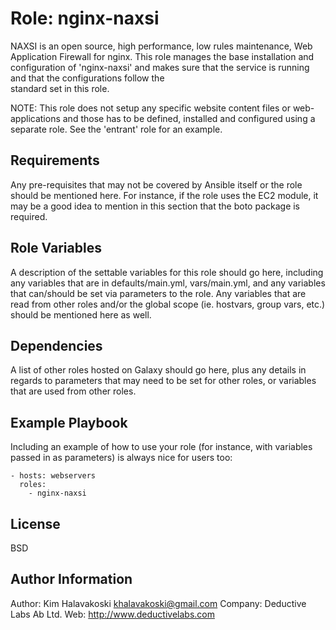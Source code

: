 Role: nginx-naxsi
=================

NAXSI is an open source, high performance, low rules maintenance, Web Application Firewall for nginx. This role manages the base installation and configuration of 'nginx-naxsi' and makes 
sure that the service is running and that the configurations follow the           
standard set in this role.  

NOTE: This role does not setup any specific website content files or web-applications
and those has to be defined, installed and configured using a separate role.
See the 'entrant' role for an example.

Requirements
------------

Any pre-requisites that may not be covered by Ansible itself or the role should be mentioned here. For instance, if the role uses the EC2 module, it may be a good idea to mention in this section that the boto package is required.

Role Variables
--------------

A description of the settable variables for this role should go here, including any variables that are in defaults/main.yml, vars/main.yml, and any variables that can/should be set via parameters to the role. Any variables that are read from other roles and/or the global scope (ie. hostvars, group vars, etc.) should be mentioned here as well.

Dependencies
------------

A list of other roles hosted on Galaxy should go here, plus any details in regards to parameters that may need to be set for other roles, or variables that are used from other roles.

Example Playbook
----------------

Including an example of how to use your role (for instance, with variables passed in as parameters) is always nice for users too:

    - hosts: webservers
      roles:
        - nginx-naxsi

License
-------

BSD

Author Information
------------------

Author: Kim Halavakoski <khalavakoski@gmail.com>
Company: Deductive Labs Ab Ltd.
Web: http://www.deductivelabs.com

